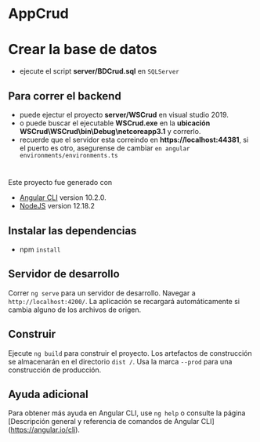 # AppCrud

# Crear la base de datos

- ejecute el script **server/BDCrud.sql** en `SQLServer`

## Para correr el backend

- puede ejectur el proyecto **server/WSCrud** en visual studio 2019.
- o puede buscar el ejecutable **WSCrud.exe** en la **ubicaci&oacute;n WSCrud\WSCrud\bin\Debug\netcoreapp3.1** y correrlo.
- recuerde que el servidor esta correindo en **https://localhost:44381**, si el puerto es otro, asegurense de cambiar `en angular environments/environments.ts`

#

Este proyecto fue generado con

- [Angular CLI](https://github.com/angular/angular-cli) version 10.2.0.
- [NodeJS](https://nodejs.org/es) version 12.18.2

## Instalar las dependencias

- npm `install`

## Servidor de desarrollo

Correr `ng serve` para un servidor de desarrollo. Navegar a `http://localhost:4200/`. La aplicación se recargará automáticamente si cambia alguno de los archivos de origen.

## Construir

Ejecute `ng build` para construir el proyecto. Los artefactos de construcción se almacenarán en el directorio `dist /`. Usa la marca `--prod` para una construcción de producción.

## Ayuda adicional

Para obtener más ayuda en Angular CLI, use `ng help` o consulte la página [Descripción general y referencia de comandos de Angular CLI] (https://angular.io/cli).
